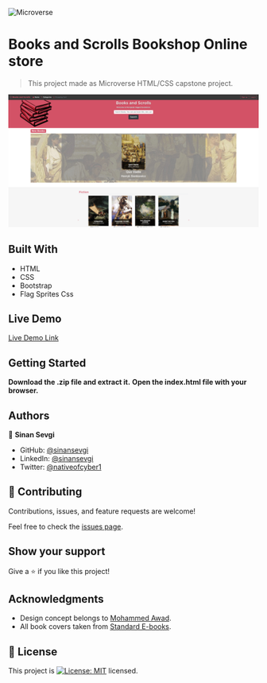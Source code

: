 ![Microverse](https://img.shields.io/badge/Microverse-blueviolet)

# Books and Scrolls Bookshop Online store

> This project made as Microverse HTML/CSS capstone project.

![screenshot](./assets/images/screenshot.jpg)

## Built With

- HTML
- CSS
- Bootstrap
- Flag Sprites Css

## Live Demo

[Live Demo Link](https://sinansevgi.github.io/capstonestore/)


## Getting Started

**Download the .zip file and extract it.**
**Open the index.html file with your browser.**

## Authors


👤 **Sinan Sevgi**

- GitHub: [@sinansevgi](https://github.com/sinansevgi)
- LinkedIn: [@sinansevgi](https://www.linkedin.com/in/sinan-s-52559437/)
- Twitter: [@nativeofcyber1](https://twitter.com/nativeofcyber1)


## 🤝 Contributing

Contributions, issues, and feature requests are welcome!

Feel free to check the [issues page](issues/).

## Show your support

Give a ⭐️ if you like this project!

## Acknowledgments

- Design concept belongs to [Mohammed Awad](https://www.behance.net/gallery/24796463/ZATTIX).
- All book covers taken from [Standard E-books](https://standardebooks.org/).

## 📝 License

This project is [![License: MIT](https://img.shields.io/badge/License-MIT-yellow.svg)](https://opensource.org/licenses/MIT) licensed.
